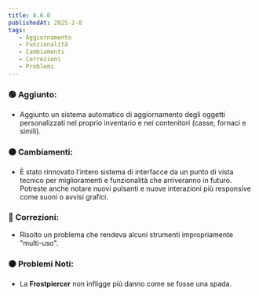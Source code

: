 ```yaml
---
title: 0.6.0
publishedAt: 2025-2-8
tags:
   - Aggiornamento
   - Funzionalità
   - Cambiamenti
   - Correzioni
   - Problemi
---
```


### 🟢 Aggiunto:
- Aggiunto un sistema automatico di aggiornamento degli oggetti personalizzati nel proprio inventario e nei contenitori (casse, fornaci e simili).

### 🟠 Cambiamenti:
- È stato rinnovato l'intero sistema di interfacce da un punto di vista tecnico per miglioramenti e funzionalità che arriveranno in futuro. Potreste anche notare nuovi pulsanti e nuove interazioni più responsive come suoni o avvisi grafici.

### 🔵 Correzioni:
- Risolto un problema che rendeva alcuni strumenti impropriamente "multi-uso".

### ⚫ Problemi Noti:
- La **Frostpiercer** non infligge più danno come se fosse una spada.